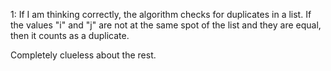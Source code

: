 
1: If I am thinking correctly, the algorithm checks for duplicates in a list. If the values "i" and "j" are not at the same spot of the list and they are equal, then it counts as a duplicate.

Completely clueless about the rest.
